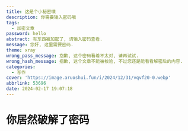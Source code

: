 ```yaml
---
title: 这是个小秘密噢
description: 你需要输入密码哦
tags:
  - 加密文章
password: hello
abstract: 有东西被加密了, 请输入密码查看.
message: 您好, 这里需要密码.
theme: xray
wrong_pass_message: 抱歉, 这个密码看着不太对, 请再试试.
wrong_hash_message: 抱歉, 这个文章不能被校验, 不过您还是能看看解密后的内容.
categories:
  - 写作
cover: 'https://image.aruoshui.fun/i/2024/12/31/vqvf20-0.webp'
abbrlink: 53696
date: 2024-02-17 19:07:18
---
```



# 你居然破解了密码